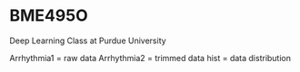 # BME495O
Deep Learning Class at Purdue University 

Arrhythmia1 = raw data
Arrhythmia2 = trimmed data
hist = data distribution
